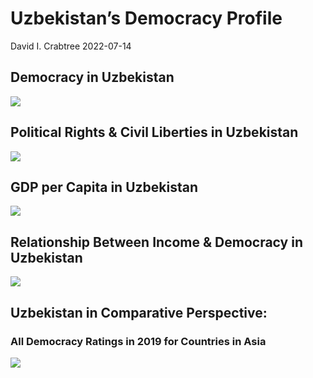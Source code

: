Uzbekistan’s Democracy Profile
================
David I. Crabtree
2022-07-14

## Democracy in Uzbekistan

![](C:\Users\David\Desktop\PROGRA~1\FILESA~1\CFSS\hw06\reports\UZBEKI~1/figure-gfm/Demscore-1.png)<!-- -->

## Political Rights & Civil Liberties in Uzbekistan

![](C:\Users\David\Desktop\PROGRA~1\FILESA~1\CFSS\hw06\reports\UZBEKI~1/figure-gfm/Political%20Rights%20&%20Civil%20Libs-1.png)<!-- -->

## GDP per Capita in Uzbekistan

![](C:\Users\David\Desktop\PROGRA~1\FILESA~1\CFSS\hw06\reports\UZBEKI~1/figure-gfm/GDP%20per%20Capita-1.png)<!-- -->

## Relationship Between Income & Democracy in Uzbekistan

![](C:\Users\David\Desktop\PROGRA~1\FILESA~1\CFSS\hw06\reports\UZBEKI~1/figure-gfm/Income%20&%20Dem-1.png)<!-- -->

## Uzbekistan in Comparative Perspective:

### All Democracy Ratings in 2019 for Countries in Asia

![](C:\Users\David\Desktop\PROGRA~1\FILESA~1\CFSS\hw06\reports\UZBEKI~1/figure-gfm/Democracy%20in%20Comparative%20Perspective-1.png)<!-- -->
